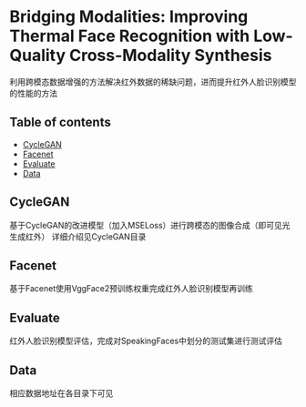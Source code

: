 # Bridging Modalities:  Improving Thermal Face Recognition with Low-Quality Cross-Modality Synthesis
利用跨模态数据增强的方法解决红外数据的稀缺问题，进而提升红外人脸识别模型的性能的方法

## Table of contents

* [CycleGAN](#cyclegan)
* [Facenet](#facenet)
* [Evaluate](#evaluate)
* [Data](#data)




## CycleGAN

基于CycleGAN的改进模型（加入MSELoss）进行跨模态的图像合成（即可见光生成红外）
详细介绍见CycleGAN目录


## Facenet

基于Facenet使用VggFace2预训练权重完成红外人脸识别模型再训练


## Evaluate

红外人脸识别模型评估，完成对SpeakingFaces中划分的测试集进行测试评估


## Data

相应数据地址在各目录下可见


